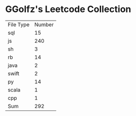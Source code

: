 # GGolfz's Leetcode Collection

<table><tr><td>File Type</td><td>Number</td></tr><tr><td>sql</td><td>15</td></tr><tr><td>js</td><td>240</td></tr><tr><td>sh</td><td>3</td></tr><tr><td>rb</td><td>14</td></tr><tr><td>java</td><td>2</td></tr><tr><td>swift</td><td>2</td></tr><tr><td>py</td><td>14</td></tr><tr><td>scala</td><td>1</td></tr><tr><td>cpp</td><td>1</td></tr><tr><td>Sum</td><td>292</td></tr></table>